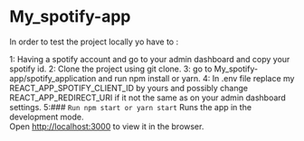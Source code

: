 # My_spotify-app

In order to test the project locally yo have to :

1: Having a spotify account and go to your admin dashboard and copy your spotify id.
2: Clone the project using git clone.
3: go to My_spotify-app/spotify_application and run npm install or yarn.
4: In .env file replace my REACT_APP_SPOTIFY_CLIENT_ID by yours and possibly change REACT_APP_REDIRECT_URI if it not the same as on your admin dashboard settings.
5:### `Run npm start or yarn start`
Runs the app in the development mode.<br />
Open [http://localhost:3000](http://localhost:3000) to view it in the browser.
